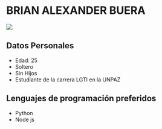 # BRIAN ALEXANDER BUERA 
![](https://github.com/Braibuera1/presentacion-personal/blob/main/Imagen/Yo.jpg?raw=true)
## Datos Personales 
- Edad: 25
- Soltero
- Sin Hijos
- Estudiante de la carrera LGTI en la UNPAZ
## Lenguajes de programación preferidos 
- Python
- Node js 
